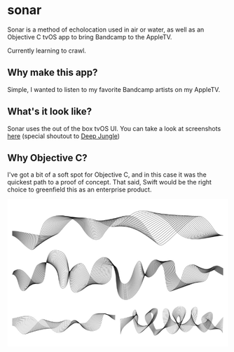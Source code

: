 # sonar

Sonar is a method of echolocation used in air or water, as well as an Objective C tvOS app to bring Bandcamp to the AppleTV.

Currently learning to crawl.

## Why make this app?

Simple, I wanted to listen to my favorite Bandcamp artists on my AppleTV.

## What's it look like?

Sonar uses the out of the box tvOS UI. You can take a look at screenshots [here](screenshots/) (special shoutout to [Deep Jungle](https://deepjungle.bandcamp.com/))

## Why Objective C?

I've got a bit of a soft spot for Objective C, and in this case it was the quickest path to a proof of concept. That said, Swift would be the right choice to greenfield this as an enterprise product.

![sonar](sound-waves.jpeg) 
